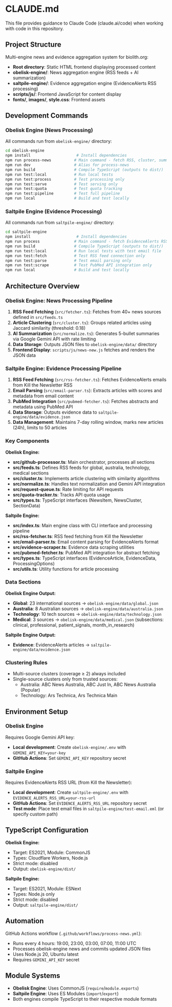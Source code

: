 # CLAUDE.md

This file provides guidance to Claude Code (claude.ai/code) when working with code in this repository.

## Project Structure

Multi-engine news and evidence aggregation system for biolith.org:

- **Root directory**: Static HTML frontend displaying processed content
- **obelisk-engine/**: News aggregation engine (RSS feeds + AI summarization)
- **saltpile-engine/**: Evidence aggregation engine (EvidenceAlerts RSS processing)
- **scripts/js/**: Frontend JavaScript for content display
- **fonts/**, **images/**, **style.css**: Frontend assets

## Development Commands

### Obelisk Engine (News Processing)
All commands run from `obelisk-engine/` directory:

```bash
cd obelisk-engine
npm install                    # Install dependencies
npm run process-news          # Main command - fetch RSS, cluster, summarize with AI
npm run dev                   # Alias for process-news
npm run build                 # Compile TypeScript (outputs to dist/)
npm run test:local            # Run local tests
npm run test:process          # Test processing only
npm run test:serve            # Test serving only
npm run test:quota            # Test quota tracking
npm run test:pipeline         # Test full pipeline
npm run local                 # Build and test locally
```

### Saltpile Engine (Evidence Processing)
All commands run from `saltpile-engine/` directory:

```bash
cd saltpile-engine
npm install                    # Install dependencies
npm run process               # Main command - fetch EvidenceAlerts RSS, get abstracts
npm run build                 # Compile TypeScript (outputs to dist/)
npm run test:local            # Run local tests with test email file
npm run test:fetch            # Test RSS feed connection only
npm run test:parse            # Test email parsing only
npm run test:scrape           # Test PubMed API integration only
npm run local                 # Build and test locally
```

## Architecture Overview

### Obelisk Engine: News Processing Pipeline

1. **RSS Feed Fetching** (`src/fetcher.ts`): Fetches from 40+ news sources defined in `src/feeds.ts`
2. **Article Clustering** (`src/cluster.ts`): Groups related articles using Jaccard similarity (threshold: 0.18)
3. **AI Summarization** (`src/normalize.ts`): Generates 5-bullet summaries via Google Gemini API with rate limiting
4. **Data Storage**: Outputs JSON files to `obelisk-engine/data/` directory
5. **Frontend Display**: `scripts/js/news-new.js` fetches and renders the JSON data

### Saltpile Engine: Evidence Processing Pipeline

1. **RSS Feed Fetching** (`src/rss-fetcher.ts`): Fetches EvidenceAlerts emails from Kill the Newsletter RSS
2. **Email Parsing** (`src/email-parser.ts`): Extracts articles with scores and metadata from email content
3. **PubMed Integration** (`src/pubmed-fetcher.ts`): Fetches abstracts and metadata using PubMed API
4. **Data Storage**: Outputs evidence data to `saltpile-engine/data/evidence.json`
5. **Data Management**: Maintains 7-day rolling window, marks new articles (24h), limits to 50 articles

### Key Components

**Obelisk Engine:**
- **src/github-processor.ts**: Main orchestrator, processes all sections
- **src/feeds.ts**: Defines RSS feeds for global, australia, technology, medical sections
- **src/cluster.ts**: Implements article clustering with similarity algorithms
- **src/normalize.ts**: Handles text normalization and Gemini API integration
- **src/request-queue.ts**: Rate limiting for API requests
- **src/quota-tracker.ts**: Tracks API quota usage
- **src/types.ts**: TypeScript interfaces (NewsItem, NewsCluster, SectionData)

**Saltpile Engine:**
- **src/index.ts**: Main engine class with CLI interface and processing pipeline
- **src/rss-fetcher.ts**: RSS feed fetching from Kill the Newsletter
- **src/email-parser.ts**: Email content parsing for EvidenceAlerts format
- **src/evidence-scraper.ts**: Evidence data scraping utilities
- **src/pubmed-fetcher.ts**: PubMed API integration for abstract fetching
- **src/types.ts**: TypeScript interfaces (EvidenceArticle, EvidenceData, ProcessingOptions)
- **src/utils.ts**: Utility functions for article processing

### Data Sections

**Obelisk Engine Output:**
- **Global**: 23 international sources → `obelisk-engine/data/global.json`
- **Australia**: 8 Australian sources → `obelisk-engine/data/australia.json`  
- **Technology**: 10 tech sources → `obelisk-engine/data/technology.json`
- **Medical**: 3 sources → `obelisk-engine/data/medical.json` (subsections: clinical, professional, patient_signals, month_in_research)

**Saltpile Engine Output:**
- **Evidence**: EvidenceAlerts articles → `saltpile-engine/data/evidence.json`

### Clustering Rules

- Multi-source clusters (coverage ≥ 2) always included
- Single-source clusters only from trusted sources:
  - Australia: ABC News Australia, ABC Just In, ABC News Australia (Popular)
  - Technology: Ars Technica, Ars Technica Main

## Environment Setup

### Obelisk Engine
Requires Google Gemini API key:
- **Local development**: Create `obelisk-engine/.env` with `GEMINI_API_KEY=your-key`
- **GitHub Actions**: Set `GEMINI_API_KEY` repository secret

### Saltpile Engine
Requires EvidenceAlerts RSS URL (from Kill the Newsletter):
- **Local development**: Create `saltpile-engine/.env` with `EVIDENCE_ALERTS_RSS_URL=your-rss-url`
- **GitHub Actions**: Set `EVIDENCE_ALERTS_RSS_URL` repository secret
- **Test mode**: Place test email files in `saltpile-engine/test-email.eml` (or specify custom path)

## TypeScript Configuration

**Obelisk Engine:**
- Target: ES2021, Module: CommonJS
- Types: Cloudflare Workers, Node.js
- Strict mode: disabled
- Output: `obelisk-engine/dist/`

**Saltpile Engine:**
- Target: ES2021, Module: ESNext
- Types: Node.js only
- Strict mode: disabled
- Output: `saltpile-engine/dist/`

## Automation

GitHub Actions workflow (`.github/workflows/process-news.yml`):
- Runs every 4 hours: 19:00, 23:00, 03:00, 07:00, 11:00 UTC
- Processes obelisk-engine news and commits updated JSON files
- Uses Node.js 20, Ubuntu latest
- Requires `GEMINI_API_KEY` secret

## Module Systems

- **Obelisk Engine**: Uses CommonJS (`require`/`module.exports`)
- **Saltpile Engine**: Uses ES Modules (`import`/`export`) 
- Both engines compile TypeScript to their respective module formats